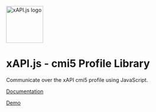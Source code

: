 <img width="100" src="https://avatars3.githubusercontent.com/u/65084607?s=200&v=4" alt="xAPI.js logo">

# xAPI.js - cmi5 Profile Library

Communicate over the xAPI cmi5 profile using JavaScript.

[Documentation](https://cookiecookson.gitbook.io/xapijs/cmi5-profile-library/getting-started)

[Demo](https://github.com/xapijs/cmi5-demo)
